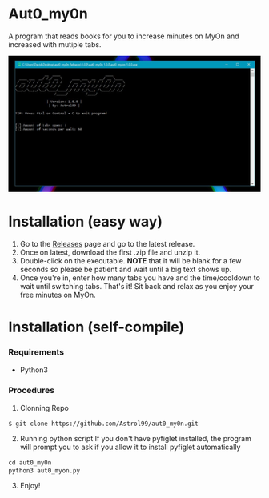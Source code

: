 # Aut0_my0n
A program that reads books for you to increase minutes on MyOn and increased with mutiple tabs. 

![Image of program in console](/resources/preview.JPG)
# Installation (easy way)
1. Go to the [Releases](https://github.com/Astrol99/aut0_my0n/releases) page and go to the latest release. 
2. Once on latest, download the first .zip file and unzip it. 
3. Double-click on the executable. **NOTE** that it will be blank for a few seconds so please be patient and wait until a big text shows up. 
4. Once you're in, enter how many tabs you have and the time/cooldown to wait until switching tabs. That's it! Sit back and relax as you enjoy your free minutes on MyOn.

# Installation (self-compile)
### Requirements
* Python3
### Procedures
1. Clonning Repo
```
$ git clone https://github.com/Astrol99/aut0_my0n.git
```
2. Running python script
If you don't have pyfiglet installed, the program will prompt you to ask if you allow it to install pyfiglet automatically
```
cd aut0_my0n
python3 aut0_myon.py
```
3. Enjoy!

